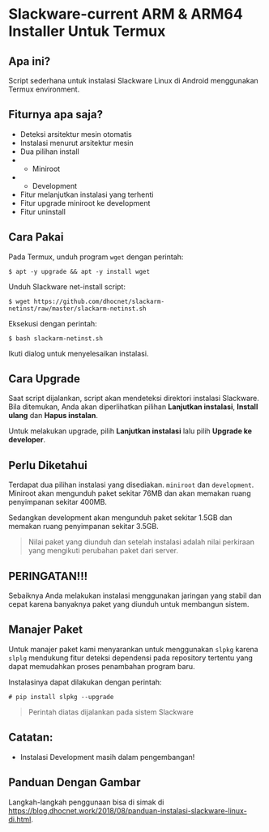 # Slackware-current ARM & ARM64 Installer Untuk Termux

## Apa ini?
Script sederhana untuk instalasi Slackware Linux di Android menggunakan Termux environment.

## Fiturnya apa saja?
- Deteksi arsitektur mesin otomatis
- Instalasi menurut arsitektur mesin
- Dua pilihan install
- - Miniroot
- - Development
- Fitur melanjutkan instalasi yang terhenti
- Fitur upgrade miniroot ke development
- Fitur uninstall

## Cara Pakai
Pada Termux, unduh program `wget` dengan perintah:

`$ apt -y upgrade && apt -y install wget`

Unduh Slackware net-install script:

`$ wget https://github.com/dhocnet/slackarm-netinst/raw/master/slackarm-netinst.sh`

Eksekusi dengan perintah:

`$ bash slackarm-netinst.sh`

Ikuti dialog untuk menyelesaikan instalasi.

## Cara Upgrade
Saat script dijalankan, script akan mendeteksi direktori instalasi Slackware. Bila ditemukan, Anda akan diperlihatkan pilihan **Lanjutkan instalasi**, **Install ulang** dan **Hapus instalan**.

Untuk melakukan upgrade, pilih **Lanjutkan instalasi** lalu pilih **Upgrade ke developer**.

## Perlu Diketahui
Terdapat dua pilihan instalasi yang disediakan. `miniroot` dan `development`. Miniroot akan mengunduh paket sekitar 76MB dan akan memakan ruang penyimpanan sekitar 400MB.

Sedangkan development akan mengunduh paket sekitar 1.5GB dan memakan ruang penyimpanan sekitar 3.5GB.

> Nilai paket yang diunduh dan setelah instalasi adalah nilai perkiraan yang mengikuti perubahan paket dari server.

## PERINGATAN!!!
Sebaiknya Anda melakukan instalasi menggunakan jaringan yang stabil dan cepat karena banyaknya paket yang diunduh untuk membangun sistem.

## Manajer Paket
Untuk manajer paket kami menyarankan untuk menggunakan `slpkg` karena `slplg` mendukung fitur deteksi dependensi pada repository tertentu yang dapat memudahkan proses penambahan program baru.

Instalasinya dapat dilakukan dengan perintah:

`# pip install slpkg --upgrade`

> Perintah diatas dijalankan pada sistem Slackware

## Catatan:
- Instalasi Development masih dalam pengembangan!

## Panduan Dengan Gambar
Langkah-langkah penggunaan bisa di simak di https://blog.dhocnet.work/2018/08/panduan-instalasi-slackware-linux-di.html.

